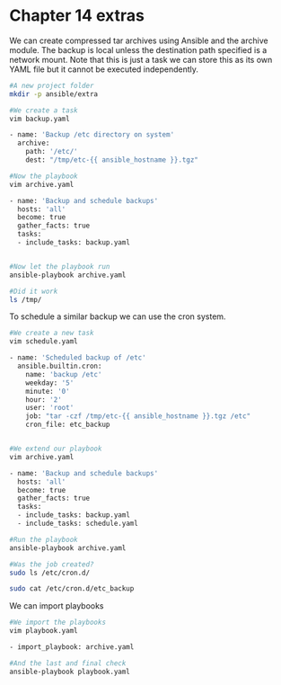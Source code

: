 # Chapter 14 extras

We can create compressed tar archives using Ansible and the archive module. The backup is
local unless the destination path specified is a network mount. Note that this is just a task we
can store this as its own YAML file but it cannot be executed independently.

```bash
#A new project folder
mkdir -p ansible/extra

#We create a task
vim backup.yaml

- name: 'Backup /etc directory on system'
  archive:
    path: '/etc/'
    dest: "/tmp/etc-{{ ansible_hostname }}.tgz"

#Now the playbook
vim archive.yaml

- name: 'Backup and schedule backups'
  hosts: 'all'
  become: true
  gather_facts: true
  tasks:
  - include_tasks: backup.yaml


#Now let the playbook run
ansible-playbook archive.yaml

#Did it work
ls /tmp/
```

To schedule a similar backup we can use the cron system.

```bash
#We create a new task
vim schedule.yaml

- name: 'Scheduled backup of /etc'
  ansible.builtin.cron:
    name: 'backup /etc'
    weekday: '5'
    minute: '0'
    hour: '2'
    user: 'root'
    job: "tar -czf /tmp/etc-{{ ansible_hostname }}.tgz /etc"
    cron_file: etc_backup


#We extend our playbook
vim archive.yaml

- name: 'Backup and schedule backups'
  hosts: 'all'
  become: true
  gather_facts: true
  tasks:
  - include_tasks: backup.yaml
  - include_tasks: schedule.yaml

#Run the playbook
ansible-playbook archive.yaml

#Was the job created?
sudo ls /etc/cron.d/

sudo cat /etc/cron.d/etc_backup
```

We can import playbooks

```bash
#We import the playbooks
vim playbook.yaml

- import_playbook: archive.yaml

#And the last and final check
ansible-playbook playbook.yaml
```
